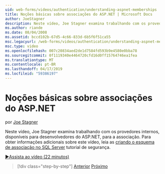 ```yaml
---
uid: web-forms/videos/authentication/understanding-aspnet-memberships
title: Noções básicas sobre associações do ASP.NET | Microsoft Docs
author: JoeStagner
description: Neste vídeo, Joe Stagner examina trabalhando com os provedores internos, disponíveis para desenvolvedores do ASP.NET, para a associação. Para obter informações adicionais sobre est...
ms.author: riande
ms.date: 08/04/2008
ms.assetid: bccd102b-67d5-4c66-833d-6b5f6f51ca55
msc.legacyurl: /web-forms/videos/authentication/understanding-aspnet-memberships
msc.type: video
ms.openlocfilehash: 007c20834aed2de1d7584fd593b9e4580e0bba78
ms.sourcegitcommit: 0f1119340e4464720cfd16d0ff15764746ea1fea
ms.translationtype: MT
ms.contentlocale: pt-BR
ms.lasthandoff: 04/17/2019
ms.locfileid: "59386197"
---
```

# <a name="understanding-aspnet-memberships"></a>Noções básicas sobre associações do ASP.NET

por [Joe Stagner](https://github.com/JoeStagner)

Neste vídeo, Joe Stagner examina trabalhando com os provedores internos, disponíveis para desenvolvedores do ASP.NET, para a associação. Para obter informações adicionais sobre este vídeo, leia as [criando o esquema de associação no SQL Server](../../overview/older-versions-security/membership/creating-the-membership-schema-in-sql-server-vb.md) tutorial de segurança.

[&#9654;Assista ao vídeo (22 minutos)](https://channel9.msdn.com/Blogs/ASP-NET-Site-Videos/understanding-aspnet-memberships)

> [!div class="step-by-step"]
> [Anterior](use-custom-principal-objects.md)
> [Próximo](configuring-sql-to-work-with-membership-schemas.md)
